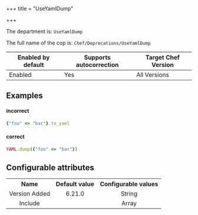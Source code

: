 +++
title = "UseYamlDump"

+++

<!-- This content is automatically generated. See https://github.com/chef/chef-web-docs/blob/main/generated/README.md -->

The department is: `UseYamlDump`

The full name of the cop is: `Chef/Deprecations/UseYamlDump`

| Enabled by default | Supports autocorrection | Target Chef Version |
| --- | --- | --- |
| Enabled | Yes | All Versions |

## Examples


#### incorrect

```ruby
{"foo" => "bar"}.to_yaml
```

#### correct

```ruby
YAML.dump({"foo" => "bar"})
```

## Configurable attributes

<table>
<tbody><tr>
<th>Name</th>
<th>Default value</th>
<th>Configurable values</th>
</tr>
<tr>
<td style="text-align:center">Version Added</td>
<td style="text-align:center">6.21.0</td>
<td style="text-align:center">String</td>
</tr>
<tr><td style="text-align:center">Include</td>
<td style="text-align:center"><ul>
</ul>
</td>
<td style="text-align:center">Array</td>
</tr></tbody></table>
